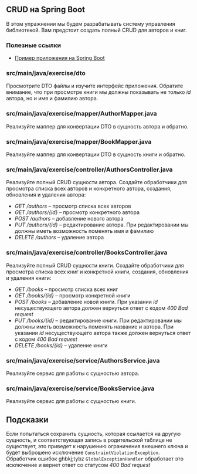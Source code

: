 ## CRUD на Spring Boot

В этом упражнении мы будем разрабатывать систему управления библиотекой. Вам предстоит создать полный CRUD для авторов и книг.

### Полезные ссылки

* [Пример приложения на Spring Boot](https://github.com/hexlet-components/java-spring-blog/tree/main)

### src/main/java/exercise/dto

Просмотрите DTO файлы и изучите интерфейс приложения. Обратите внимание, что при просмотре книги мы должны показывать не только *id* автора, но и имя и фамилию автора.

### src/main/java/exercise/mapper/AuthorMapper.java

Реализуйте маппер для конвертации DTO в сущность автора и обратно.

### src/main/java/exercise/mapper/BookMapper.java

Реализуйте маппер для конвертации DTO в сущность книги и обратно.

### src/main/java/exercise/controller/AuthorsController.java

Реализуйте полный CRUD сущности автора. Создайте обработчики для просмотра списка всех авторов и конкретного автора, создания, обновления и удаления автора:

* *GET /authors* – просмотр списка всех авторов
* *GET /authors/{id}* – просмотр конкретного автора
* *POST /authors* – добавление нового автора
* *PUT /authors/{id}* – редактирование автора. При редактировании мы должны иметь возможность поменять имя и фамилию
* *DELETE /authors* – удаление автора

### src/main/java/exercise/controller/BooksController.java

Реализуйте полный CRUD сущности книги. Создайте обработчики для просмотра списка всех книг и конкретной книги, создания, обновления и удаления книги:

* *GET /books* – просмотр списка всех книг
* *GET /books/{id}* – просмотр конкретной книги
* *POST /books* – добавление новой книги. При указании *id* несуществующего автора должен вернуться ответ с кодом *400 Bad request*
* *PUT /books/{id}* – редактирование книги. При редактировании мы должны иметь возможность поменять название и автора. При указании *id* несуществующего автора также должен вернуться ответ с кодом *400 Bad request*
* *DELETE /books/{id}* – удаление книги

### src/main/java/exercise/service/AuthorsService.java

Реализуйте сервис для работы с сущностью автора.

### src/main/java/exercise/service/BooksService.java

Реализуйте сервис для работы с сущностью книги.

## Подсказки

Если попытаться сохранить сущность, которая ссылается на другую сущность, и соответствующая запись в родительской таблице не существует, это приведет к нарушению ограничения внешнего ключа и будет выброшено исключение `ConstraintViolationException`. Обработчик ошибок ghbkj;tybz `GlobalExceptionHandler` обработает это исключение и вернет ответ со статусом *400 Bad request*
